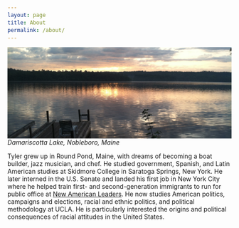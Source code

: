 ```yaml
---
layout: page
title: About
permalink: /about/
---
```


<div>
  <img src="/photos/dock.jpg" align="left" padding="10px" />
</div>  

*Damariscotta Lake, Nobleboro, Maine*

Tyler grew up in Round Pond, Maine, with dreams of becoming a boat builder, jazz musician, and chef. He studied government, Spanish, and Latin American studies at Skidmore College in Saratoga Springs, New York. He later interned in the U.S. Senate and landed his first job in New York City where he helped train first- and second-generation immigrants to run for public office at [New American Leaders](http://www.newamericanleaders.org/). He now studies American politics, campaigns and elections, racial and ethnic politics, and political methodology at UCLA. He is particularly interested the origins and political consequences of racial attitudes in the United States.
